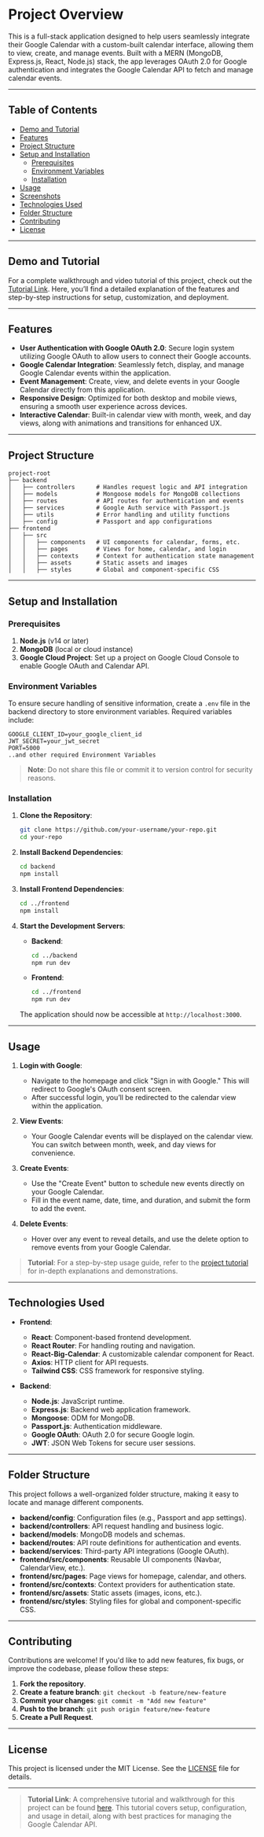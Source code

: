 # **Project Overview**

This is a full-stack application designed to help users seamlessly integrate their Google Calendar with a custom-built calendar interface, allowing them to view, create, and manage events. Built with a MERN (MongoDB, Express.js, React, Node.js) stack, the app leverages OAuth 2.0 for Google authentication and integrates the Google Calendar API to fetch and manage calendar events.

---

## **Table of Contents**

- [Demo and Tutorial](#demo-and-tutorial)
- [Features](#features)
- [Project Structure](#project-structure)
- [Setup and Installation](#setup-and-installation)
  - [Prerequisites](#prerequisites)
  - [Environment Variables](#environment-variables)
  - [Installation](#installation)
- [Usage](#usage)
- [Screenshots](#screenshots)
- [Technologies Used](#technologies-used)
- [Folder Structure](#folder-structure)
- [Contributing](#contributing)
- [License](#license)

---

## **Demo and Tutorial**

For a complete walkthrough and video tutorial of this project, check out the [Tutorial Link](https://youtu.be/3Y-bAbWuBXQ). Here, you’ll find a detailed explanation of the features and step-by-step instructions for setup, customization, and deployment.

---

## **Features**

- **User Authentication with Google OAuth 2.0**: Secure login system utilizing Google OAuth to allow users to connect their Google accounts.
- **Google Calendar Integration**: Seamlessly fetch, display, and manage Google Calendar events within the application.
- **Event Management**: Create, view, and delete events in your Google Calendar directly from this application.
- **Responsive Design**: Optimized for both desktop and mobile views, ensuring a smooth user experience across devices.
- **Interactive Calendar**: Built-in calendar view with month, week, and day views, along with animations and transitions for enhanced UX.
  
---

## **Project Structure**

```
project-root
├── backend
│   ├── controllers      # Handles request logic and API integration
│   ├── models           # Mongoose models for MongoDB collections
│   ├── routes           # API routes for authentication and events
│   ├── services         # Google Auth service with Passport.js
│   ├── utils            # Error handling and utility functions
│   ├── config           # Passport and app configurations
├── frontend
│   ├── src
│   │   ├── components   # UI components for calendar, forms, etc.
│   │   ├── pages        # Views for home, calendar, and login
│   │   ├── contexts     # Context for authentication state management
│   │   ├── assets       # Static assets and images
│   │   ├── styles       # Global and component-specific CSS
```

---

## **Setup and Installation**

### **Prerequisites**

1. **Node.js** (v14 or later)
2. **MongoDB** (local or cloud instance)
3. **Google Cloud Project**: Set up a project on Google Cloud Console to enable Google OAuth and Calendar API.

### **Environment Variables**

To ensure secure handling of sensitive information, create a `.env` file in the backend directory to store environment variables. Required variables include:

```plaintext
GOOGLE_CLIENT_ID=your_google_client_id
JWT_SECRET=your_jwt_secret
PORT=5000
..and other required Environment Variables
```

> **Note**: Do not share this file or commit it to version control for security reasons.

### **Installation**

1. **Clone the Repository**:
   ```bash
   git clone https://github.com/your-username/your-repo.git
   cd your-repo
   ```

2. **Install Backend Dependencies**:
   ```bash
   cd backend
   npm install
   ```

3. **Install Frontend Dependencies**:
   ```bash
   cd ../frontend
   npm install
   ```

4. **Start the Development Servers**:

   - **Backend**:
     ```bash
     cd ../backend
     npm run dev
     ```

   - **Frontend**:
     ```bash
     cd ../frontend
     npm run dev
     ```

   The application should now be accessible at `http://localhost:3000`.

---

## **Usage**

1. **Login with Google**:
   - Navigate to the homepage and click "Sign in with Google." This will redirect to Google's OAuth consent screen.
   - After successful login, you’ll be redirected to the calendar view within the application.

2. **View Events**:
   - Your Google Calendar events will be displayed on the calendar view. You can switch between month, week, and day views for convenience.

3. **Create Events**:
   - Use the "Create Event" button to schedule new events directly on your Google Calendar.
   - Fill in the event name, date, time, and duration, and submit the form to add the event.

4. **Delete Events**:
   - Hover over any event to reveal details, and use the delete option to remove events from your Google Calendar.

> **Tutorial**: For a step-by-step usage guide, refer to the [project tutorial](#) for in-depth explanations and demonstrations.

---

## **Technologies Used**

- **Frontend**:
  - **React**: Component-based frontend development.
  - **React Router**: For handling routing and navigation.
  - **React-Big-Calendar**: A customizable calendar component for React.
  - **Axios**: HTTP client for API requests.
  - **Tailwind CSS**: CSS framework for responsive styling.

- **Backend**:
  - **Node.js**: JavaScript runtime.
  - **Express.js**: Backend web application framework.
  - **Mongoose**: ODM for MongoDB.
  - **Passport.js**: Authentication middleware.
  - **Google OAuth**: OAuth 2.0 for secure Google login.
  - **JWT**: JSON Web Tokens for secure user sessions.

---

## **Folder Structure**

This project follows a well-organized folder structure, making it easy to locate and manage different components.

- **backend/config**: Configuration files (e.g., Passport and app settings).
- **backend/controllers**: API request handling and business logic.
- **backend/models**: MongoDB models and schemas.
- **backend/routes**: API route definitions for authentication and events.
- **backend/services**: Third-party API integrations (Google OAuth).
- **frontend/src/components**: Reusable UI components (Navbar, CalendarView, etc.).
- **frontend/src/pages**: Page views for homepage, calendar, and others.
- **frontend/src/contexts**: Context providers for authentication state.
- **frontend/src/assets**: Static assets (images, icons, etc.).
- **frontend/src/styles**: Styling files for global and component-specific CSS.

---

## **Contributing**

Contributions are welcome! If you'd like to add new features, fix bugs, or improve the codebase, please follow these steps:

1. **Fork the repository**.
2. **Create a feature branch**: `git checkout -b feature/new-feature`
3. **Commit your changes**: `git commit -m "Add new feature"`
4. **Push to the branch**: `git push origin feature/new-feature`
5. **Create a Pull Request**.

---

## **License**

This project is licensed under the MIT License. See the [LICENSE](./LICENSE) file for details.

---

> **Tutorial Link**: A comprehensive tutorial and walkthrough for this project can be found [here](https://youtu.be/3Y-bAbWuBXQ). This tutorial covers setup, configuration, and usage in detail, along with best practices for managing the Google Calendar API.

